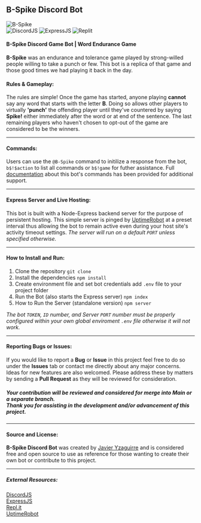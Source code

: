 ## B-Spike Discord Bot
![B-Spike](https://cdn.discordapp.com/app-icons/707453065330163803/ac433d1902dc7db2b5499eed6e587fa5.png?size=256)<br>
![DiscordJS](https://img.shields.io/badge/Discord-7289DA?style=for-the-badge&logo=discord&logoColor=white)
![ExpressJS](https://img.shields.io/badge/Express.js-404D59?style=for-the-badge)
![Replit](https://img.shields.io/badge/replit-667881?style=for-the-badge&logo=replit&logoColor=white)
#### B-Spike Discord Game Bot | Word Endurance Game

**B-Spike** was an endurance and tolerance game played by strong-willed people willing to take a punch or few. This bot is a replica of that game and those good times we had playing it back in the day. 

#### **Rules & Gameplay:**
The rules are simple! Once the game has started, anyone playing **cannot** say any word that starts with the letter **B**. Doing so allows other players to virtually **'punch'** the offending player until they've countered by saying **Spike!** either immediately after the word or at end of the sentence. The last remaining players who haven't chosen to opt-out of the game are considered to be the winners.
___
#### **Commands:**
Users can use the `@B-Spike` command to initilize a response from the bot,  `b$!$action` to list all commands or `b$!game` for futher assistance. Full [documentation](#./commands/command.md) about this bot's commands has been provided for additional support.  
___
#### **Express Server and Live Hosting:**
This bot is built with a Node-Express backend server for the purpose of persistent hosting. This simple server is pinged by [UptimeRobot](https://uptimerobot.com) at a preset interval thus allowing the bot to remain active even during your host site's activity timeout settings. 
*The server will run on a default `PORT` unless specified otherwise.*
___
#### **How to Install and Run:**
1. Clone the repository
`git clone` 
2. Install the dependencies
`npm install` 
3. Create environment file and set bot credentials
 add `.env` file to your project folder
4. Run the Bot (also starts the Express server)
`npm index`
5. How to Run the Server (standalone version)
`npm server`

*The bot `TOKEN`, `ID` number, and Server `PORT` number must be properly configured within your own global enviroment `.env` file otherwise it will not work.*
___
#### **Reporting Bugs or Issues:**
If you would like to report a **Bug** or **Issue** in this project feel free to do so under the **Issues** tab or contact me directly about any major concerns. Ideas for new features are also welcomed. Please address these by matters by sending a **Pull Request** as they will be reviewed for consideration. 
##### Your contribution will be reviewed and considered for merge into Main or a separate branch.<br> Thank you for assisting in the development and/or advancement of this project.
___
#### **Source and License:**
**B-Spike Discord Bot** was created by [Javier Yzaguirre](https://github.com/inglorious-ratbastard) and is considered free and open source to use as reference for those wanting to create their own bot or contribute to this project. 
___
##### **External Resources:**
[DiscordJS](https://discord.js.org/#/docs/discord.js/stable/general/welcome)<br>
[ExpressJS](https://expressjs.com/en/api.html)<br>
[Repl.it](https://repl.it/)<br>
[UptimeRobot](https://uptimerobot.com/)
